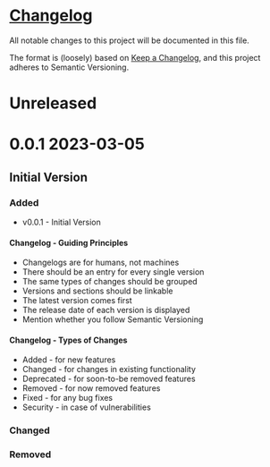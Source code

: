 # [Changelog](https://github.com/frunjik/devenv/CHANGELOG.md)
All notable changes to this project will be documented in this file.

The format is (loosely) based on [Keep a Changelog](https://keepachangelog.com/en/1.1.0/), and this project adheres to Semantic Versioning.

# Unreleased

# 0.0.1 2023-03-05
## Initial Version

### Added
- v0.0.1 - Initial Version

#### Changelog - Guiding Principles
- Changelogs are for humans, not machines
- There should be an entry for every single version
- The same types of changes should be grouped
- Versions and sections should be linkable
- The latest version comes first
- The release date of each version is displayed
- Mention whether you follow Semantic Versioning


#### Changelog - Types of Changes
- Added - for new features
- Changed - for changes in existing functionality
- Deprecated - for soon-to-be removed features
- Removed - for now removed features
- Fixed - for any bug fixes
- Security - in case of vulnerabilities

### Changed


### Removed
